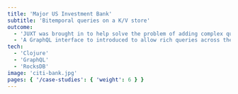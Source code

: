 ```yaml
---
title: 'Major US Investment Bank'
subtitle: 'Bitemporal queries on a K/V store'
outcome:
  - 'JUXT was brought in to help solve the problem of adding complex queries on an existing K/V store containing billions of assets and positions.'
  - 'A GraphQL interface to introduced to allow rich queries across the entire store. The backend was built to support bitemporality, so that queries could be made against end-of-day trading positions with adjustments.'
tech:
  - 'Clojure'
  - 'GraphQL'
  - 'RocksDB'
image: 'citi-bank.jpg'
pages: { '/case-studies': { 'weight': 6 } }
---
```

